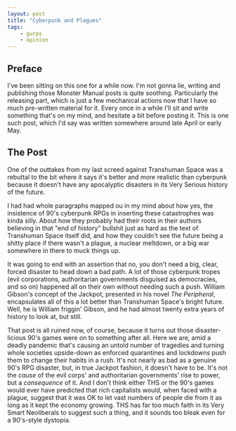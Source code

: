 ```yaml
---
layout: post
title: "Cyberpunk and Plagues"
tags:
    - gurps
    - opinion
---
```


## Preface

I've been sitting on this one for a while now. I'm not gonna lie, writing and
publishing those Monster Manual posts is quite soothing. Particularly the
releasing part, which is just a few mechanical actions now that I have so much
pre-written material for it. Every once in a while I'll sit and write something
that's on my mind, and hesitate a bit before posting it. This is one such post,
which I'd say was written somewhere around late April or early May.

## The Post

One of the outtakes from my last screed against Transhuman Space was a rebuttal
to the bit where it says it's better and more realistic than cyberpunk because
it doesn't have any apocalyptic disasters in its Very Serious history of the
future.

I had had whole paragraphs mapped ou in my mind about how yes, the insistence of
90's cyberpunk RPGs in inserting these catastrophes was kinda silly. About how
they probably had their roots in their authors believing in that "end of
history" bullshit just as hard as the text of Transhuman Space itself did, and
how they couldn't see the future being a shitty place if there wasn't a plague,
a nuclear meltdown, or a big war somewhere in there to muck things up.

It was going to end with an assertion that no, you don't need a big, clear,
forced disaster to head down a bad path. A lot of those cyberpunk tropes (evil
corporations, authoritarian governments disguised as democracies, and so on)
happened all on their own without needing such a push. William Gibson's concept
of the Jackpot, presented in his novel _The Peripheral_, encapsulates all of
this a lot better than Transhuman Space's bright future. Well, he is William
friggin' Gibson, and he had almost twenty extra years of history to look at, but
still.

That post is all ruined now, of course, because it turns out those
disaster-licious 90's games were on to something after all. Here we are, amid a
deadly pandemic that's causing an untold number of tragedies and turning whole
societies upside-down as enforced quarantines and lockdowns push them to change
their habits in a rush. It's not nearly as bad as a genuine 90's RPG disaster,
but, in true Jackpot fashion, it doesn't have to be. It's not the _cause_ of the
evil corps' and authoritarian governments' rise to power, but a _consequence_ of
it. And I don't think either THS or the 90's games would ever have predicted
that rich capitalists would, when faced with a plague, suggest that it was OK to
let vast numbers of people die from it as long as it kept the economy
growing. THS has far too much faith in its Very Smart Neoliberals to suggest
such a thing, and it sounds too bleak even for a 90's-style dystopia.

[^1]: If you're a Fifth Wave eloi.
